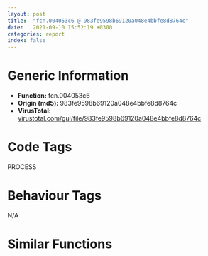 ```yaml
---
layout: post
title:  "fcn.004053c6 @ 983fe9598b69120a048e4bbfe8d8764c"
date:   2021-09-10 15:52:19 +0300
categories: report
index: false
---
```


# Generic Information
- **Function:** fcn.004053c6
- **Origin (md5):** 983fe9598b69120a048e4bbfe8d8764c
- **VirusTotal:** [virustotal.com/gui/file/983fe9598b69120a048e4bbfe8d8764c][virustotal_ref]

# Code Tags
<span class="tag" id="PROCESS">PROCESS</span>


# Behaviour Tags
<span class="bhv-tag" id="na">N/A</span>

# Similar Functions
<script type="text/javascript" src="https://www.gstatic.com/charts/loader.js"></script>
<script type="text/javascript">

    google.charts.load('current', {'packages':['corechart']});
    google.charts.setOnLoadCallback(drawChart);

    function drawChart() {
    var data = new google.visualization.DataTable();
        data.addColumn('number', 'X');
        data.addColumn('number', 'Y');
        data.addColumn({type: 'string', role: 'tooltip', 'p': {'html': true}});
        data.addColumn({'type': 'string', 'role': 'style'});
        
        data.addRows([
    [108.14669799804688, -176.81454467773438, '<b><a href="/report/fcn.004053c6@983fe9598b69120a048e4bbfe8d8764c">fcn.004053c6</a><br>@983fe9598b69120a048e4bbfe8d8764c</b><br>push ebp<br>mov ebp, esp<br>sub esp, 0x10<br>lea eax, [ebp-0x10]<br>mov dword[0x4224a8], 0x44<br>push eax<br>xor eax, eax<br>push 0x4224a8<br>push eax<br>push eax<br>push eax<br>push eax<br>push eax<br>push eax<br>push dword[ebp+8]<br>push eax<br>call dword[sym.imp.KERNEL32.dll_CreateProcessA]<br>test eax, eax<br>je 0x405401<br>push dword[ebp-0xc]<br>call dword[sym.imp.KERNEL32.dll_CloseHandle]<br>mov eax, dword[ebp-0x10]<br>leave <br>ret 4<br><eoc> ', 'point { fill-color: #e0440e; }'],
[-74.87678527832031, 238.35409545898438, '<b><a href="/report/fcn.00405d9f@13efdafd5b4f5d3a5dcb240b696c267c">fcn.00405d9f</a><br>@13efdafd5b4f5d3a5dcb240b696c267c</b><br>push ebp<br>mov ebp, esp<br>sub esp, 0x10<br>lea eax, [ebp-0x10]<br>push eax<br>push 0x457288<br>xor eax, eax<br>push eax<br>push eax<br>push eax<br>push eax<br>push eax<br>push eax<br>push dword[ebp+8]<br>mov dword[0x457288], 0x44<br>push eax<br>call dword[sym.imp.KERNEL32.dll_CreateProcessW]<br>test eax, eax<br>je 0x405dda<br>push dword[ebp-0xc]<br>call dword[sym.imp.KERNEL32.dll_CloseHandle]<br>mov eax, dword[ebp-0x10]<br>leave <br>ret 4<br><eoc> ', 'null'],
[169.0432586669922, -236.76206970214844, '<b><a href="/report/fcn.0040523d@88c77a55c813a535f04a021f665ec5b4">fcn.0040523d</a><br>@88c77a55c813a535f04a021f665ec5b4</b><br>push ebp<br>mov ebp, esp<br>sub esp, 0x10<br>lea eax, [ebp-0x10]<br>mov dword[0x422480], 0x44<br>push eax<br>xor eax, eax<br>push 0x422480<br>push eax<br>push eax<br>push eax<br>push eax<br>push eax<br>push eax<br>push dword[ebp+8]<br>push eax<br>call dword[sym.imp.KERNEL32.dll_CreateProcessA]<br>test eax, eax<br>je 0x405278<br>push dword[ebp-0xc]<br>call dword[sym.imp.KERNEL32.dll_CloseHandle]<br>mov eax, dword[ebp-0x10]<br>leave <br>ret 4<br><eoc> ', 'null'],
[-60.87443542480469, 284.99993896484375, '<b><a href="/report/fcn.00405c6b@5bfd33ece1aeef8bda2c7fc886262ed9">fcn.00405c6b</a><br>@5bfd33ece1aeef8bda2c7fc886262ed9</b><br>push ebp<br>mov ebp, esp<br>sub esp, 0x10<br>lea eax, [ebp-0x10]<br>push eax<br>push 0x461dd0<br>xor eax, eax<br>push eax<br>push eax<br>push eax<br>push eax<br>push eax<br>push eax<br>push dword[ebp+8]<br>mov dword[0x461dd0], 0x44<br>push eax<br>call dword[sym.imp.KERNEL32.dll_CreateProcessW]<br>test eax, eax<br>je 0x405ca6<br>push dword[ebp-0xc]<br>call dword[sym.imp.KERNEL32.dll_CloseHandle]<br>mov eax, dword[ebp-0x10]<br>leave <br>ret 4<br><eoc> ', 'null'],
[197.82415771484375, -302.6689453125, '<b><a href="/report/fcn.0040563f@510c8408eb3f0420e19240592ddc0b5b">fcn.0040563f</a><br>@510c8408eb3f0420e19240592ddc0b5b</b><br>push ebp<br>mov ebp, esp<br>sub esp, 0x10<br>lea eax, [ebp-0x10]<br>mov dword[0x42c078], 0x44<br>push eax<br>xor eax, eax<br>push 0x42c078<br>push eax<br>push eax<br>push 0x4000000<br>push eax<br>push eax<br>push eax<br>push dword[ebp+8]<br>push eax<br>call dword[sym.imp.KERNEL32.dll_CreateProcessA]<br>test eax, eax<br>je 0x40567e<br>push dword[ebp-0xc]<br>call dword[sym.imp.KERNEL32.dll_CloseHandle]<br>mov eax, dword[ebp-0x10]<br>leave <br>ret 4<br><eoc> ', 'null'],
[-137.2942352294922, 328.18170166015625, '<b><a href="/report/fcn.00405c3f@e7f0482c425f7bc9cd320f60c1cfa28c">fcn.00405c3f</a><br>@e7f0482c425f7bc9cd320f60c1cfa28c</b><br>push ebp<br>mov ebp, esp<br>sub esp, 0x10<br>lea eax, [ebp-0x10]<br>push eax<br>push 0x457278<br>xor eax, eax<br>push eax<br>push eax<br>push eax<br>push eax<br>push eax<br>push eax<br>push dword[ebp+8]<br>mov dword[0x457278], 0x44<br>push eax<br>call dword[sym.imp.KERNEL32.dll_CreateProcessW]<br>test eax, eax<br>je 0x405c7a<br>push dword[ebp-0xc]<br>call dword[sym.imp.KERNEL32.dll_CloseHandle]<br>mov eax, dword[ebp-0x10]<br>leave <br>ret 4<br><eoc> ', 'null'],
[-88.69481658935547, 324.9736328125, '<b><a href="/report/fcn.00405dc9@6c8b5339bada4cbd03f0f446da640707">fcn.00405dc9</a><br>@6c8b5339bada4cbd03f0f446da640707</b><br>push ebp<br>mov ebp, esp<br>sub esp, 0x10<br>lea eax, [ebp-0x10]<br>push eax<br>push 0x458288<br>xor eax, eax<br>push eax<br>push eax<br>push eax<br>push eax<br>push eax<br>push eax<br>push dword[ebp+8]<br>mov dword[0x458288], 0x44<br>push eax<br>call dword[sym.imp.KERNEL32.dll_CreateProcessW]<br>test eax, eax<br>je 0x405e04<br>push dword[ebp-0xc]<br>call dword[sym.imp.KERNEL32.dll_CloseHandle]<br>mov eax, dword[ebp-0x10]<br>leave <br>ret 4<br><eoc> ', 'null'],
[132.16064453125, -273.6333923339844, '<b><a href="/report/fcn.004053c6@024d69b3dfb503973cce5c1700f282aa">fcn.004053c6</a><br>@024d69b3dfb503973cce5c1700f282aa</b><br>push ebp<br>mov ebp, esp<br>sub esp, 0x10<br>lea eax, [ebp-0x10]<br>mov dword[0x4224a8], 0x44<br>push eax<br>xor eax, eax<br>push 0x4224a8<br>push eax<br>push eax<br>push eax<br>push eax<br>push eax<br>push eax<br>push dword[ebp+8]<br>push eax<br>call dword[sym.imp.KERNEL32.dll_CreateProcessA]<br>test eax, eax<br>je 0x405401<br>push dword[ebp-0xc]<br>call dword[sym.imp.KERNEL32.dll_CloseHandle]<br>mov eax, dword[ebp-0x10]<br>leave <br>ret 4<br><eoc> ', 'null'],
[-170.1058349609375, 292.1865539550781, '<b><a href="/report/fcn.00405c3f@59b1876779e3211327c1a96e7e2c12c4">fcn.00405c3f</a><br>@59b1876779e3211327c1a96e7e2c12c4</b><br>push ebp<br>mov ebp, esp<br>sub esp, 0x10<br>lea eax, [ebp-0x10]<br>push eax<br>push 0x457278<br>xor eax, eax<br>push eax<br>push eax<br>push eax<br>push eax<br>push eax<br>push eax<br>push dword[ebp+8]<br>mov dword[0x457278], 0x44<br>push eax<br>call dword[sym.imp.KERNEL32.dll_CreateProcessW]<br>test eax, eax<br>je 0x405c7a<br>push dword[ebp-0xc]<br>call dword[sym.imp.KERNEL32.dll_CloseHandle]<br>mov eax, dword[ebp-0x10]<br>leave <br>ret 4<br><eoc> ', 'null'],
[72.12199401855469, -212.87059020996094, '<b><a href="/report/fcn.004053c6@3a780067b4fcdbc523bd6f0e3b89f181">fcn.004053c6</a><br>@3a780067b4fcdbc523bd6f0e3b89f181</b><br>push ebp<br>mov ebp, esp<br>sub esp, 0x10<br>lea eax, [ebp-0x10]<br>mov dword[0x4224a8], 0x44<br>push eax<br>xor eax, eax<br>push 0x4224a8<br>push eax<br>push eax<br>push eax<br>push eax<br>push eax<br>push eax<br>push dword[ebp+8]<br>push eax<br>call dword[sym.imp.KERNEL32.dll_CreateProcessA]<br>test eax, eax<br>je 0x405401<br>push dword[ebp-0xc]<br>call dword[sym.imp.KERNEL32.dll_CloseHandle]<br>mov eax, dword[ebp-0x10]<br>leave <br>ret 4<br><eoc> ', 'null'],
[120.73124694824219, -225.37542724609375, '<b><a href="/report/fcn.00405334@0c82eefbb8a4714538e49f74fe0058a6">fcn.00405334</a><br>@0c82eefbb8a4714538e49f74fe0058a6</b><br>push ebp<br>mov ebp, esp<br>sub esp, 0x10<br>lea eax, [ebp-0x10]<br>mov dword[0x43dcc8], 0x44<br>push eax<br>xor eax, eax<br>push 0x43dcc8<br>push eax<br>push eax<br>push eax<br>push eax<br>push eax<br>push eax<br>push dword[ebp+8]<br>push eax<br>call dword[sym.imp.KERNEL32.dll_CreateProcessA]<br>test eax, eax<br>je 0x40536f<br>push dword[ebp-0xc]<br>call dword[sym.imp.KERNEL32.dll_CloseHandle]<br>mov eax, dword[ebp-0x10]<br>leave <br>ret 4<br><eoc> ', 'null'],
[157.42642211914062, -188.573974609375, '<b><a href="/report/fcn.0040526c@8cfdb0713f3b8f9b0a5ef775f40cf182">fcn.0040526c</a><br>@8cfdb0713f3b8f9b0a5ef775f40cf182</b><br>push ebp<br>mov ebp, esp<br>sub esp, 0x10<br>lea eax, [ebp-0x10]<br>mov dword[0x42bfe8], 0x44<br>push eax<br>xor eax, eax<br>push 0x42bfe8<br>push eax<br>push eax<br>push eax<br>push eax<br>push eax<br>push eax<br>push dword[ebp+8]<br>push eax<br>call dword[sym.imp.KERNEL32.dll_CreateProcessA]<br>test eax, eax<br>je 0x4052a7<br>push dword[ebp-0xc]<br>call dword[sym.imp.KERNEL32.dll_CloseHandle]<br>mov eax, dword[ebp-0x10]<br>leave <br>ret 4<br><eoc> ', 'null'],
[83.95499420166016, -262.1193542480469, '<b><a href="/report/fcn.004053c6@cce7ba37a5ac487b09e8c8d292223615">fcn.004053c6</a><br>@cce7ba37a5ac487b09e8c8d292223615</b><br>push ebp<br>mov ebp, esp<br>sub esp, 0x10<br>lea eax, [ebp-0x10]<br>mov dword[0x4224a8], 0x44<br>push eax<br>xor eax, eax<br>push 0x4224a8<br>push eax<br>push eax<br>push eax<br>push eax<br>push eax<br>push eax<br>push dword[ebp+8]<br>push eax<br>call dword[sym.imp.KERNEL32.dll_CreateProcessA]<br>test eax, eax<br>je 0x405401<br>push dword[ebp-0xc]<br>call dword[sym.imp.KERNEL32.dll_CloseHandle]<br>mov eax, dword[ebp-0x10]<br>leave <br>ret 4<br><eoc> ', 'null'],
[-116.33714294433594, 276.13348388671875, '<b><a href="/report/fcn.00405dc9@e7582fc3dadb394a1457ab7e7fbbe9a7">fcn.00405dc9</a><br>@e7582fc3dadb394a1457ab7e7fbbe9a7</b><br>push ebp<br>mov ebp, esp<br>sub esp, 0x10<br>lea eax, [ebp-0x10]<br>push eax<br>push 0x458288<br>xor eax, eax<br>push eax<br>push eax<br>push eax<br>push eax<br>push eax<br>push eax<br>push dword[ebp+8]<br>mov dword[0x458288], 0x44<br>push eax<br>call dword[sym.imp.KERNEL32.dll_CreateProcessW]<br>test eax, eax<br>je 0x405e04<br>push dword[ebp-0xc]<br>call dword[sym.imp.KERNEL32.dll_CloseHandle]<br>mov eax, dword[ebp-0x10]<br>leave <br>ret 4<br><eoc> ', 'null'],
[-162.4641876220703, 244.08807373046875, '<b><a href="/report/fcn.00405c6b@999ae3491971c32d67bd4c32561ea381">fcn.00405c6b</a><br>@999ae3491971c32d67bd4c32561ea381</b><br>push ebp<br>mov ebp, esp<br>sub esp, 0x10<br>lea eax, [ebp-0x10]<br>push eax<br>push 0x461dd0<br>xor eax, eax<br>push eax<br>push eax<br>push eax<br>push eax<br>push eax<br>push eax<br>push dword[ebp+8]<br>mov dword[0x461dd0], 0x44<br>push eax<br>call dword[sym.imp.KERNEL32.dll_CreateProcessW]<br>test eax, eax<br>je 0x405ca6<br>push dword[ebp-0xc]<br>call dword[sym.imp.KERNEL32.dll_CloseHandle]<br>mov eax, dword[ebp-0x10]<br>leave <br>ret 4<br><eoc> ', 'null'],
[-120.0508804321289, 220.1511688232422, '<b><a href="/report/fcn.00405c3f@fc08a944a357dc216338592f13f65b60">fcn.00405c3f</a><br>@fc08a944a357dc216338592f13f65b60</b><br>push ebp<br>mov ebp, esp<br>sub esp, 0x10<br>lea eax, [ebp-0x10]<br>push eax<br>push 0x457278<br>xor eax, eax<br>push eax<br>push eax<br>push eax<br>push eax<br>push eax<br>push eax<br>push dword[ebp+8]<br>mov dword[0x457278], 0x44<br>push eax<br>call dword[sym.imp.KERNEL32.dll_CreateProcessW]<br>test eax, eax<br>je 0x405c7a<br>push dword[ebp-0xc]<br>call dword[sym.imp.KERNEL32.dll_CloseHandle]<br>mov eax, dword[ebp-0x10]<br>leave <br>ret 4<br><eoc> ', 'null'],

        ]);

    var options = {
        title: 'Similarity Plot',
        legend: 'none',
        colors: ['#dedbd9', '#e6693e', '#ec8f6e', '#f3b49f', '#f6c7b6'],
        tooltip: {isHtml: true, trigger: 'both'},
        explorer: {
        actions: ["dragToZoom", "rightClickToReset"],
        },
        chartArea: {
        width: '80%',
        height: '80%'
        },
        width: '100%',
        height: '100%'
    };

    var chart = new google.visualization.ScatterChart(document.getElementById('chart_div'));

    chart.draw(data, options);
    }
    
</script>


<div id="chart_div" style="width: 100%px; height: 100%;"></div>

# Disassembled Code
{% highlight nasm %}

push ebp
mov ebp, esp
sub esp, 0x10
lea eax, [ebp-0x10]
mov dword[0x4224a8], 0x44
push eax
xor eax, eax
push 0x4224a8
push eax
push eax
push eax
push eax
push eax
push eax
push dword[ebp+8]
push eax
call dword[sym.imp.KERNEL32.dll_CreateProcessA]
test eax, eax
je 0x405401
push dword[ebp-0xc]
call dword[sym.imp.KERNEL32.dll_CloseHandle]
mov eax, dword[ebp-0x10]
leave
ret 4

{% endhighlight %}

[virustotal_ref]: https://www.virustotal.com/gui/file/983fe9598b69120a048e4bbfe8d8764c